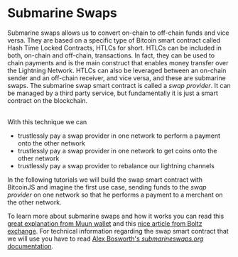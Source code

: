 # Submarine Swaps

Submarine swaps allows us to convert on-chain to off-chain funds and vice versa. 
They are based on a specific type of Bitcoin smart contract called Hash Time Locked Contracts, HTLCs for short. 
HTLCs can be included in both, on-chain and off-chain, transactions. 
In fact, they can be used to chain payments and is the main construct that enables money transfer over the Lightning Network. 
HTLCs can also be leveraged between an on-chain sender and an off-chain receiver, and vice versa, and these are submarine swaps.
The submarine swap smart contract is called a _swap provider_. It can be managed by a third party service, but fundamentally it is just a smart contract on the blockchain.   
&nbsp;

With this technique we can
* trustlessly pay a swap provider in one network to perform a payment onto the other network
* trustlessly pay a swap provider in one network to get coins onto the other network
* trustlessly pay a swap provider to rebalance our lightning channels 

In the following tutorials we will build the swap smart contract with BitcoinJS and imagine the first use case, sending funds to the _swap provider_ on one network so that he performs a payment to a merchant on the other network. 

To learn more about submarine swaps and how it works you can read this [great explanation from Muun wallet](https://blog.muun.com/a-closer-look-at-submarine-swaps-in-the-lightning-network/) and this [nice article from Boltz exchange](https://medium.com/boltzhq/submarine-swaps-c509ce0fb1db). For technical information regarding the swap smart contract that we will use you have to read [Alex Bosworth's _submarineswaps.org_ documentation](https://github.com/submarineswaps/swaps-service/blob/master/docs/chain_swap_script.md#simple-case). 

